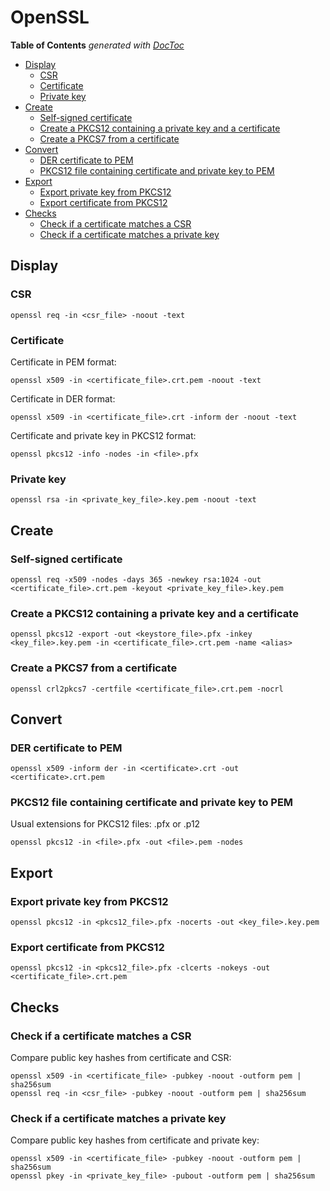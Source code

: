# OpenSSL

<!-- START doctoc generated TOC please keep comment here to allow auto update -->
<!-- DON'T EDIT THIS SECTION, INSTEAD RE-RUN doctoc TO UPDATE -->
**Table of Contents**  *generated with [DocToc](https://github.com/thlorenz/doctoc)*

- [Display](#display)
  - [CSR](#csr)
  - [Certificate](#certificate)
  - [Private key](#private-key)
- [Create](#create)
  - [Self-signed certificate](#self-signed-certificate)
  - [Create a PKCS12 containing a private key and a certificate](#create-a-pkcs12-containing-a-private-key-and-a-certificate)
  - [Create a PKCS7 from a certificate](#create-a-pkcs7-from-a-certificate)
- [Convert](#convert)
  - [DER certificate to PEM](#der-certificate-to-pem)
  - [PKCS12 file containing certificate and private key to PEM](#pkcs12-file-containing-certificate-and-private-key-to-pem)
- [Export](#export)
  - [Export private key from PKCS12](#export-private-key-from-pkcs12)
  - [Export certificate from PKCS12](#export-certificate-from-pkcs12)
- [Checks](#checks)
  - [Check if a certificate matches a CSR](#check-if-a-certificate-matches-a-csr)
  - [Check if a certificate matches a private key](#check-if-a-certificate-matches-a-private-key)

<!-- END doctoc generated TOC please keep comment here to allow auto update -->

## Display

### CSR

    openssl req -in <csr_file> -noout -text

### Certificate

Certificate in PEM format:

    openssl x509 -in <certificate_file>.crt.pem -noout -text

Certificate in DER format:

    openssl x509 -in <certificate_file>.crt -inform der -noout -text

Certificate and private key in PKCS12 format:

    openssl pkcs12 -info -nodes -in <file>.pfx

### Private key

    openssl rsa -in <private_key_file>.key.pem -noout -text 

## Create

### Self-signed certificate

    openssl req -x509 -nodes -days 365 -newkey rsa:1024 -out <certificate_file>.crt.pem -keyout <private_key_file>.key.pem

### Create a PKCS12 containing a private key and a certificate

    openssl pkcs12 -export -out <keystore_file>.pfx -inkey <key_file>.key.pem -in <certificate_file>.crt.pem -name <alias>

### Create a PKCS7 from a certificate

    openssl crl2pkcs7 -certfile <certificate_file>.crt.pem -nocrl

## Convert

### DER certificate to PEM

    openssl x509 -inform der -in <certificate>.crt -out <certificate>.crt.pem

### PKCS12 file containing certificate and private key to PEM

Usual extensions for PKCS12 files: .pfx or .p12

    openssl pkcs12 -in <file>.pfx -out <file>.pem -nodes

## Export

### Export private key from PKCS12

    openssl pkcs12 -in <pkcs12_file>.pfx -nocerts -out <key_file>.key.pem

### Export certificate from PKCS12

    openssl pkcs12 -in <pkcs12_file>.pfx -clcerts -nokeys -out <certificate_file>.crt.pem

## Checks

### Check if a certificate matches a CSR

Compare public key hashes from certificate and CSR:

    openssl x509 -in <certificate_file> -pubkey -noout -outform pem | sha256sum
    openssl req -in <csr_file> -pubkey -noout -outform pem | sha256sum

### Check if a certificate matches a private key

Compare public key hashes from certificate and private key:

    openssl x509 -in <certificate_file> -pubkey -noout -outform pem | sha256sum 
    openssl pkey -in <private_key_file> -pubout -outform pem | sha256sum 